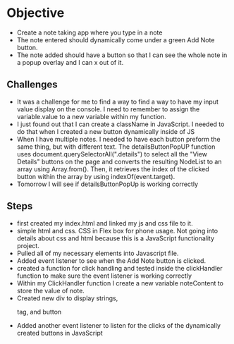 # Objective 
- Create a note taking app where you type in a note
- The note entered should dynamically come under a green Add Note button.
- The note added should have a button so that I can see the whole note in a popup overlay and I can x out of it.

## Challenges
- It was a challenge for me to find a way to find a way to have my input value display on the console.  I need to remember to assign the variable.value to a new variable within my function.
- I just found out that I can create a className in JavaScript.  I needed to do that when I created a new button dynamically inside of JS
- When I have multiple notes. I needed to have each button preform the same thing, but with different text.  The detailsButtonPopUP function uses document.querySelectorAll(".details") to select all the "View Details" buttons on the page and converts the resulting NodeList to an array using Array.from(). Then, it retrieves the index of the clicked button within the array by using indexOf(event.target).
- Tomorrow I will see if detailsButtonPopUp is working correctly
## Steps
- first created my index.html and linked my js and css file to it.
- simple html and css.  CSS in Flex box for phone usage. Not going into details about css and html because this is a JavaScript functionality project.
- Pulled all of my necessary elements into Javascript file.
- Added event listener to see when the Add Note button is clicked.
- created a function for click handling and tested inside the clickHandler function to make sure the event listener is working correctly
- Within my ClickHandler function I create a new variable noteContent to store the value of note.
- Created new div to display strings,<p> tag, and button
- Added another event listener to listen for the clicks of the dynamically created buttons in JavaScript

